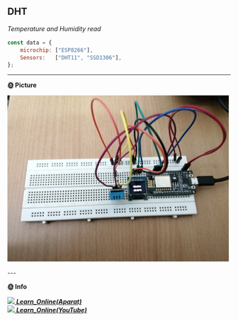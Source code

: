 <h2>DHT</h2>
<p>
<em>
Temperature and Humidity read
</em>
</p>

```javascript
const data = {
    microchip: ["ESP8266"],
    Sensors:   ["DHT11", "SSD1306"],   
};
```

---

**🌞 Picture** 

<p><img src="https://raw.githubusercontent.com/MHKarami97/IOT/master/02_DHT/images/img1.jpg" width="500"></p>
---

**🌞 Info** 

<a href="https://www.aparat.com/playlist/386787"><img src="https://media.giphy.com/media/LnQjpWaON8nhr21vNW/giphy.gif" width="60"> <em><b>Learn_Online(Aparat)</b></em></a><br>
<a href="https://www.youtube.com/playlist?list=PLwAfFSjy1lW3JWqR2ZohezjMEytJ4MNgM"><img src="https://media.giphy.com/media/LnQjpWaON8nhr21vNW/giphy.gif" width="60"> <em><b>Learn_Online(YouTube)</b></em></a>
